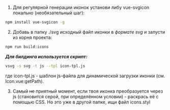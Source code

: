 1. Для регулярной генерации иконок установи либу vue-svgicon локально (необязательный шаг):

````bash
npm install vue-svgicon -g
````

2. Добавь в папку ./svg исходный файл иконки в *формате svg* и запусти из корня проекта:

````bash
npm run build:icons
````

***Для билдинга используется скрипт:***
````bash
vsvg -s svg -t js --tpl icon-tpl.js
````
где icon-tpl.js - шаблон js-файла для динамической загрузки иконки (см. Icon.vue:getPath).


3. Самый ~~не~~ приятный момент, если твоя иконка преобразуется через js (становится серой, при определённом условии) - раскрась её с помощью CSS. Но это уже в другой папке, ищи файл icons.styl

